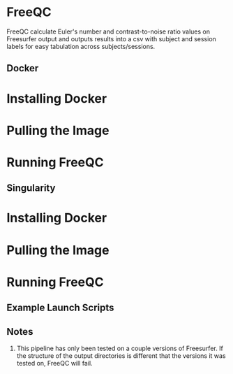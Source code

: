 # FreeQC

FreeQC calculate Euler's number and contrast-to-noise ratio values on Freesurfer
output and outputs results into a csv with subject and session labels for easy
tabulation across subjects/sessions.


## Docker
# Installing Docker

# Pulling the Image

# Running FreeQC


## Singularity
# Installing Docker

# Pulling the Image

# Running FreeQC


## Example Launch Scripts


## Notes
1. This pipeline has only been tested on a couple versions of Freesurfer. If the
structure of the output directories is different that the versions it was tested
on, FreeQC will fail.
